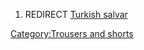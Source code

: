 1.  REDIRECT [Turkish salvar](Turkish_salvar "wikilink")

[Category:Trousers and shorts](Category:Trousers_and_shorts "wikilink")